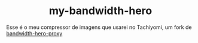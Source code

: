 <h1 align="center">my-bandwidth-hero</h1>

Esse é o meu compressor de imagens que usarei no Tachiyomi, um fork de [bandwidth-hero-proxy](https://github.com/ayastreb/bandwidth-hero-proxy)

